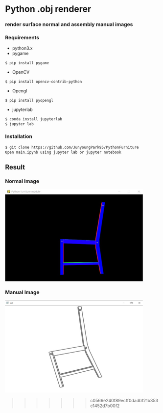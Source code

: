 # Python .obj renderer 
### render surface normal and assembly manual images

### Requirements
* python3.x
* pygame
<pre>
<code>$ pip install pygame</code>
</pre>
* OpenCV
<pre>
<code>$ pip install opencv-contrib-python</code>
</pre>
* Opengl
<pre>
<code>$ pip install pyopengl</code>
</pre>
* jupyterlab
<pre>
<code>$ conda install jupyterlab</code>
<code>$ jupyter lab</code>
</pre>

### Installation
<pre>
<code>$ git clone https://github.com/JunyoungPark95/PythonFurniture</code>
<code>Open main.ipynb using jupyter lab or jupyter notebook</code>
</pre>

## Result
### Normal Image
<img src="/figure/normal.jpg" width="450px" height="300px"  alt="normal image"></img><br/>
### Manual Image
<img src="/figure/manual.jpg" width="450px" height="300px"  alt="surface normal image"></img><br/>

>>>>>>> c0566e240f89ecff0dadb121b353c1452d7b00f2
